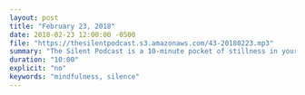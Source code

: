 ```yaml
---
layout: post
title: "February 23, 2018"
date: 2018-02-23 12:00:00 -0500
file: "https://thesilentpodcast.s3.amazonaws.com/43-20180223.mp3"
summary: "The Silent Podcast is a 10-minute pocket of stillness in your day. Listen to it at a set time every day, in the middle of a busy commute, or when you simply need a break from all of the hustle and bustle of distraction around you."
duration: "10:00"
explicit: "no"
keywords: "mindfulness, silence"
---
```

